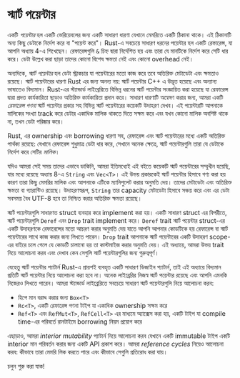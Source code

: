 # স্মার্ট পয়েন্টার

একটি _পয়েন্টার_ হল একটি ভেরিয়েবলের জন্য একটি সাধারণ ধারণা যেখানে মেমরিতে একটি ঠিকানা থাকে। এই ঠিকানাটি অন্য কিছু ডেটাকে নির্দেশ করে বা "পয়েন্ট করে"। Rust-এ সবচেয়ে সাধারণ ধরনের পয়েন্টার হল একটি রেফারেন্স, যা আপনি অধ্যায় 4-এ শিখেছেন। রেফারেন্সগুলি `&` চিহ্ন দ্বারা নির্দেশিত হয় এবং তারা যে মানটিকে নির্দেশ করে সেটি ধার করে। ডেটা উল্লেখ করা ছাড়া তাদের কোনো বিশেষ ক্ষমতা নেই এবং কোনো overhead নেই।

অন্যদিকে, _স্মার্ট পয়েন্টার_ হল ডেটা স্ট্রাকচার যা পয়েন্টারের মতো কাজ করে তবে অতিরিক্ত মেটাডেটা এবং ক্ষমতাও রয়েছে। স্মার্ট পয়েন্টারের ধারণা Rust এর জন্য অনন্য নয়: স্মার্ট পয়েন্টার C++ এ উদ্ভূত হয়েছে এবং অন্যান্য ভাষাতেও বিদ্যমান। Rust-এর স্ট্যান্ডার্ড লাইব্রেরিতে বিভিন্ন ধরনের স্মার্ট পয়েন্টার সংজ্ঞায়িত করা হয়েছে যা রেফারেন্স দ্বারা প্রদত্ত কার্যকারিতা ছাড়াও অতিরিক্ত কার্যকারিতা প্রদান করে। সাধারণ ধারণাটি অন্বেষণ করার জন্য, আমরা একটি _রেফারেন্স গণনা_ স্মার্ট পয়েন্টার প্রকার সহ বিভিন্ন স্মার্ট পয়েন্টারের কয়েকটি উদাহরণ দেখব। এই পয়েন্টারটি আপনাকে মালিকের সংখ্যা track করে ডেটার একাধিক মালিক থাকতে দিতে সক্ষম করে এবং যখন কোনো মালিক অবশিষ্ট থাকে না, তখন ডেটা পরিষ্কার করে।

Rust, এর ownership এবং borrowing ধারণা সহ, রেফারেন্স এবং স্মার্ট পয়েন্টারের মধ্যে একটি অতিরিক্ত পার্থক্য রয়েছে: যেখানে রেফারেন্স শুধুমাত্র ডেটা ধার করে, সেখানে অনেক ক্ষেত্রে, স্মার্ট পয়েন্টারগুলি তারা যে ডেটাকে নির্দেশ করে সেটির _মালিক_।

যদিও আমরা সেই সময় তাদের এভাবে ডাকিনি, আমরা ইতিমধ্যেই এই বইতে কয়েকটি স্মার্ট পয়েন্টারের সম্মুখীন হয়েছি, যার মধ্যে রয়েছে অধ্যায় 8-এ `String` এবং `Vec<T>`। এই উভয় প্রকারকেই স্মার্ট পয়েন্টার হিসাবে গণ্য করা হয় কারণ তারা কিছু মেমরির মালিক এবং আপনাকে এটিকে ম্যানিপুলেট করার অনুমতি দেয়। তাদের মেটাডেটা এবং অতিরিক্ত ক্ষমতা বা গ্যারান্টিও রয়েছে। উদাহরণস্বরূপ, `String` তার capacity মেটাডেটা হিসাবে সঞ্চয় করে এবং এর ডেটা সবসময় বৈধ UTF-8 হবে তা নিশ্চিত করার অতিরিক্ত ক্ষমতা রয়েছে।

স্মার্ট পয়েন্টারগুলি সাধারণত struct ব্যবহার করে implement করা হয়। একটি সাধারণ struct এর বিপরীতে, স্মার্ট পয়েন্টারগুলি `Deref` এবং `Drop` trait implement করে। `Deref` trait স্মার্ট পয়েন্টার struct-এর একটি উদাহরণকে রেফারেন্সের মতো আচরণ করার অনুমতি দেয় যাতে আপনি আপনার কোডটিকে হয় রেফারেন্স বা স্মার্ট পয়েন্টারের সাথে কাজ করার জন্য লিখতে পারেন। `Drop` trait আপনাকে স্মার্ট পয়েন্টারের একটি উদাহরণ scope-এর বাইরে চলে গেলে যে কোডটি চালানো হয় তা কাস্টমাইজ করার অনুমতি দেয়। এই অধ্যায়ে, আমরা উভয় trait নিয়ে আলোচনা করব এবং দেখাব কেন সেগুলি স্মার্ট পয়েন্টারগুলির জন্য গুরুত্বপূর্ণ।

যেহেতু স্মার্ট পয়েন্টার প্যাটার্ন Rust-এ প্রায়শই ব্যবহৃত একটি সাধারণ ডিজাইন প্যাটার্ন, তাই এই অধ্যায়ে বিদ্যমান প্রতিটি স্মার্ট পয়েন্টার নিয়ে আলোচনা করা হবে না। অনেক লাইব্রেরির নিজস্ব স্মার্ট পয়েন্টার রয়েছে এবং আপনি এমনকি নিজেরও লিখতে পারেন। আমরা স্ট্যান্ডার্ড লাইব্রেরিতে সবচেয়ে সাধারণ স্মার্ট পয়েন্টারগুলি নিয়ে আলোচনা করব:

- হিপে মান বরাদ্দ করার জন্য `Box<T>`
- `Rc<T>`, একটি রেফারেন্স গণনা টাইপ যা একাধিক ownership সক্ষম করে
- `Ref<T>` এবং `RefMut<T>`, `RefCell<T>` এর মাধ্যমে অ্যাক্সেস করা হয়, একটি টাইপ যা compile time-এর পরিবর্তে রানটাইমে borrowing নিয়ম প্রয়োগ করে

এছাড়াও, আমরা _interior mutability_ প্যাটার্ন নিয়ে আলোচনা করব যেখানে একটি immutable টাইপ একটি interior মান পরিবর্তন করার জন্য একটি API প্রকাশ করে। আমরা _reference cycles_ নিয়েও আলোচনা করব: কীভাবে তারা মেমরি লিক করতে পারে এবং কীভাবে সেগুলি প্রতিরোধ করা যায়।

চলুন শুরু করা যাক!
